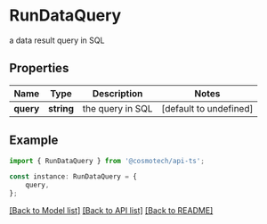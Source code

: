 # RunDataQuery

a data result query in SQL

## Properties

Name | Type | Description | Notes
------------ | ------------- | ------------- | -------------
**query** | **string** | the query in SQL | [default to undefined]

## Example

```typescript
import { RunDataQuery } from '@cosmotech/api-ts';

const instance: RunDataQuery = {
    query,
};
```

[[Back to Model list]](../README.md#documentation-for-models) [[Back to API list]](../README.md#documentation-for-api-endpoints) [[Back to README]](../README.md)

